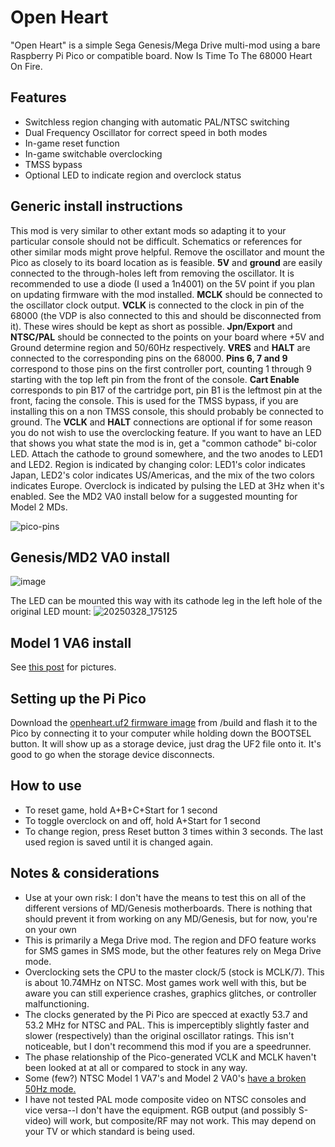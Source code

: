 # Open Heart
"Open Heart" is a simple Sega Genesis/Mega Drive multi-mod using a bare Raspberry Pi Pico or compatible board. Now Is Time To The 68000 Heart On Fire.

## Features
- Switchless region changing with automatic PAL/NTSC switching
- Dual Frequency Oscillator for correct speed in both modes
- In-game reset function
- In-game switchable overclocking
- TMSS bypass
- Optional LED to indicate region and overclock status

## Generic install instructions

This mod is very similar to other extant mods so adapting it to your particular console should not be difficult. Schematics or references for other similar mods might prove helpful.
Remove the oscillator and mount the Pico as closely to its board location as is feasible. **5V** and **ground** are easily connected to the through-holes left from removing the oscillator. It is recommended to use a diode (I used a 1n4001) on the 5V point if you plan on updating firmware with the mod installed. **MCLK** should be connected to the oscillator clock output. **VCLK** is connected to the clock in pin of the 68000 (the VDP is also connected to this and should be disconnected from it). These wires should be kept as short as possible. **Jpn/Export** and **NTSC/PAL** should be connected to the points on your board where +5V and Ground determine region and 50/60Hz respectively. **VRES** and **HALT** are connected to the corresponding pins on the 68000. **Pins 6, 7 and 9** correspond to those pins on the first controller port, counting 1 through 9 starting with the top left pin from the front of the console. **Cart Enable** corresponds to pin B17 of the cartridge port, pin B1 is the leftmost pin at the front, facing the console. This is used for the TMSS bypass, if you are installing this on a non TMSS console, this should probably be connected to ground. The **VCLK** and **HALT** connections are optional if for some reason you do not wish to use the overclocking feature. If you want to have an LED that shows you what state the mod is in, get a "common cathode" bi-color LED. Attach the cathode to ground somewhere, and the two anodes to LED1 and LED2. Region is indicated by changing color: LED1's color indicates Japan, LED2's color indicates US/Americas, and the mix of the two colors indicates Europe. Overclock is indicated by pulsing the LED at 3Hz when it's enabled. See the MD2 VA0 install below for a suggested mounting for Model 2 MDs.

![pico-pins](https://github.com/user-attachments/assets/30e0a15a-6264-401b-8ba3-f9aff79de867)

## Genesis/MD2 VA0 install
![image](https://github.com/user-attachments/assets/e98d79b8-494d-4cbd-8726-a24f79ac75f8)

The LED can be mounted this way with its cathode leg in the left hole of the original LED mount:
![20250328_175125](https://github.com/user-attachments/assets/477e97ee-7fe8-4cce-ab1f-0cc4175103df)

## Model 1 VA6 install
See [this post](https://github.com/DUSTINODELLOFFICIAL/openheart/issues/4#issuecomment-2764840539) for pictures.

## Setting up the Pi Pico
Download the [openheart.uf2 firmware image](https://github.com/DUSTINODELLOFFICIAL/openheart/raw/refs/heads/main/build/openheart.uf2) from /build and flash it to the Pico by connecting it to your computer while holding down the BOOTSEL button. It will show up as a storage device, just drag the UF2 file onto it. It's good to go when the storage device disconnects.

## How to use
- To reset game, hold A+B+C+Start for 1 second
- To toggle overclock on and off, hold A+Start for 1 second
- To change region, press Reset button 3 times within 3 seconds. The last used region is saved until it is changed again.

## Notes & considerations
- Use at your own risk: I don't have the means to test this on all of the different versions of MD/Genesis motherboards. There is nothing that should prevent it from working on any MD/Genesis, but for now, you're on your own
- This is primarily a Mega Drive mod. The region and DFO feature works for SMS games in SMS mode, but the other features rely on Mega Drive mode.
- Overclocking sets the CPU to the master clock/5 (stock is MCLK/7). This is about 10.74MHz on NTSC. Most games work well with this, but be aware you can still experience crashes, graphics glitches, or controller malfunctioning.
- The clocks generated by the Pi Pico are specced at exactly 53.7 and 53.2 MHz for NTSC and PAL. This is imperceptibly slightly faster and slower (respectively) than the original oscillator ratings. This isn't noticeable, but I don't recommend this mod if you are a speedrunner.
- The phase relationship of the Pico-generated VCLK and MCLK haven't been looked at at all or compared to stock in any way.
- Some (few?) NTSC Model 1 VA7's and Model 2 VA0's [have a broken 50Hz mode.](https://consolemods.org/wiki/Genesis:Motherboard_Differences#VA0_(1993,_All_Regions) "have a broken 50Hz mode.")
- I have not tested PAL mode composite video on NTSC consoles and vice versa--I don't have the equipment. RGB output (and possibly S-video) will work, but composite/RF may not work. This may depend on your TV or which standard is being used.
